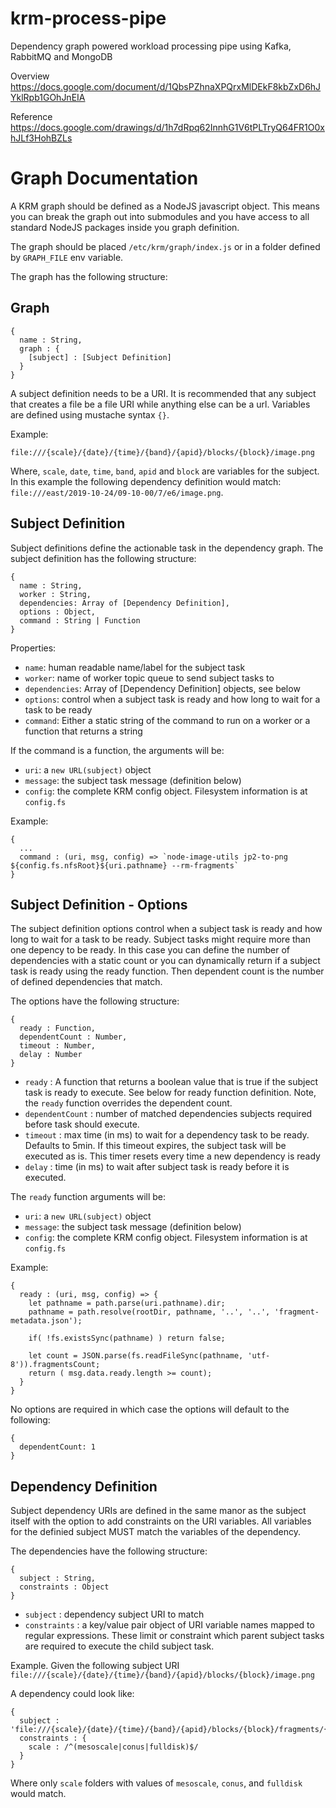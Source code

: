 # krm-process-pipe
Dependency graph powered workload processing pipe using Kafka, RabbitMQ and MongoDB

Overview
https://docs.google.com/document/d/1QbsPZhnaXPQrxMlDEkF8kbZxD6hJYklRpb1GOhJnEIA

Reference
https://docs.google.com/drawings/d/1h7dRpq62InnhG1V6tPLTryQ64FR1O0xhJLf3HohBZLs

# Graph Documentation

A KRM graph should be defined as a NodeJS javascript object.  This means you can break
the graph out into submodules and you have access to all standard NodeJS packages inside
you graph definition.

The graph should be placed `/etc/krm/graph/index.js` or in a folder defined by `GRAPH_FILE` env variable.

The graph has the following structure:

## Graph

```
{
  name : String,
  graph : {
    [subject] : [Subject Definition]
  }
}
```

A subject definition needs to be a URI.  It is recommended that any subject that creates a file be a 
file URI while anything else can be a url.  Variables are defined using mustache syntax `{}`. 

Example:

```
file:///{scale}/{date}/{time}/{band}/{apid}/blocks/{block}/image.png
```

Where, `scale`, `date`, `time`, `band`, `apid` and `block` are variables for the subject.  In this example the following
dependency definition would match: `file:///east/2019-10-24/09-10-00/7/e6/image.png`.

## Subject Definition

Subject definitions define the actionable task in the dependency graph.
The subject definition has the following structure:

```
{
  name : String,
  worker : String,
  dependencies: Array of [Dependency Definition],
  options : Object,
  command : String | Function
}
```

Properties:
  - `name`: human readable name/label for the subject task
  - `worker`: name of worker topic queue to send subject tasks to
  - `dependencies`: Array of [Dependency Definition] objects, see below
  - `options`: control when a subject task is ready and how long to wait for a task to be ready
  - `command`: Either a static string of the command to run on a worker or a function that returns a string

If the command is a function, the arguments will be:
  - `uri`: a `new URL(subject)` object
  - `message`: the subject task message (definition below)
  - `config`: the complete KRM config object. Filesystem information is at `config.fs`

Example:
```
{
  ...
  command : (uri, msg, config) => `node-image-utils jp2-to-png ${config.fs.nfsRoot}${uri.pathname} --rm-fragments`
}
```

## Subject Definition - Options

The subject definition options control when a subject task is ready and how long to wait for a task to be ready.  Subject tasks might require more than one depency to be ready.  In this case you can define the number of dependencies with a static count or you can dynamically return
if a subject task is ready using the ready function.  Then dependent count is the number of defined dependencies that match.

The options have the following structure:

```
{
  ready : Function,
  dependentCount : Number,
  timeout : Number,
  delay : Number
}
```

  - `ready` : A function that returns a boolean value that is true if the subject task is ready to execute. See below for ready function definition.  Note, the `ready` function overrides the dependent count.
  - `dependentCount` : number of matched dependencies subjects required before task should execute.
  - `timeout` : max time (in ms) to wait for a dependency task to be ready.  Defaults to 5min.  If this timeout expires, the subject task will be executed as is.   This timer resets every time a new dependency is ready
  - `delay` : time (in ms) to wait after subject task is ready before it is executed.

The `ready` function arguments will be:
  - `uri`: a `new URL(subject)` object
  - `message`: the subject task message (definition below)
  - `config`: the complete KRM config object. Filesystem information is at `config.fs`

Example:
```
{
  ready : (uri, msg, config) => {
    let pathname = path.parse(uri.pathname).dir;
    pathname = path.resolve(rootDir, pathname, '..', '..', 'fragment-metadata.json');

    if( !fs.existsSync(pathname) ) return false;
    
    let count = JSON.parse(fs.readFileSync(pathname, 'utf-8')).fragmentsCount;
    return ( msg.data.ready.length >= count);
  }
}
```

No options are required in which case the options will default to the following:

```
{
  dependentCount: 1
}
```

## Dependency Definition

Subject dependency URIs are defined in the same manor as the subject itself with the option to add constraints on the
URI variables.  All variables for the definied subject MUST match the variables of the dependency.

The dependencies have the following structure:

```
{
  subject : String,
  constraints : Object
}
```

  - `subject` : dependency subject URI to match
  - `constraints` : a key/value pair object of URI variable names mapped to regular expressions.  These limit or constraint
  which parent subject tasks are required to execute the child subject task.

Example.  Given the following subject URI `file:///{scale}/{date}/{time}/{band}/{apid}/blocks/{block}/image.png`

A dependency could look like:

```
{
  subject : 'file:///{scale}/{date}/{time}/{band}/{apid}/blocks/{block}/fragments/{fragment}/image_fragment.jp2',
  constraints : {
    scale : /^(mesoscale|conus|fulldisk)$/
  }
}
```

Where only `scale` folders with values of `mesoscale`, `conus`, and `fulldisk` would match.
